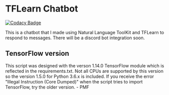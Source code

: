 # TFLearn Chatbot

[![Codacy Badge](https://api.codacy.com/project/badge/Grade/5c4d8370752f4e78b1c5a9650e746299)](https://app.codacy.com/manual/elementzprojects/chatbot?utm_source=github.com&utm_medium=referral&utm_content=elementzprojects/chatbot&utm_campaign=Badge_Grade_Dashboard)

This is a chatbot that I made using Natural Language ToolKit and TFLearn to respond to messages. There will be a discord bot integration soon.

## TensorFlow version
This script was designed with the verson 1.14.0 TensorFlow module which is reflected in the requirements.txt. Not all CPUs are supported by this version so the version 1.5.0 for Python 3.6.x is included. If you receive the error "Illegal Instruction (Core Dumped)" when the script tries to import TensorFlow, try the older version. - PMF